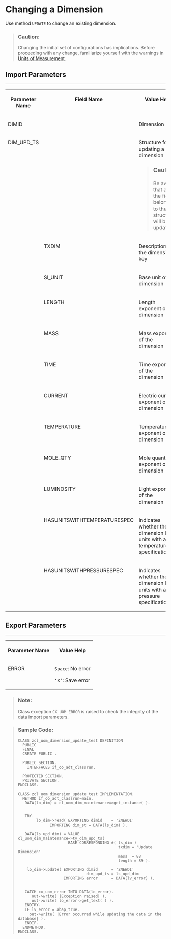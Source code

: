 <!-- loio3beb828bea9d451e90ced55e03b2727f -->

# Changing a Dimension

Use method `UPDATE` to change an existing dimension.

> ### Caution:  
> Changing the initial set of configurations has implications. Before proceeding with any change, familiarize yourself with the warnings in [Units of Measurement](units-of-measurement-8961c2c.md).



<a name="loio3beb828bea9d451e90ced55e03b2727f__section_hyl_cdv_plb"/>

## Import Parameters

****


<table>
<tr>
<th valign="top">

Parameter Name

</th>
<th valign="top">

Field Name

</th>
<th valign="top">

Value Help

</th>
</tr>
<tr>
<td valign="top">

DIMID

</td>
<td valign="top">

 

</td>
<td valign="top">

Dimension key

</td>
</tr>
<tr>
<td valign="top">

DIM\_UPD\_TS

</td>
<td valign="top">

 

</td>
<td valign="top">

Structure for updating a dimension

> ### Caution:  
> Be aware that all the fields belonging to the structure will be updated.



</td>
</tr>
<tr>
<td valign="top">

 

</td>
<td valign="top">

TXDIM

</td>
<td valign="top">

Description of the dimension key

</td>
</tr>
<tr>
<td valign="top">

 

</td>
<td valign="top">

SI\_UNIT

</td>
<td valign="top">

Base unit of a dimension

</td>
</tr>
<tr>
<td valign="top">

 

</td>
<td valign="top">

LENGTH

</td>
<td valign="top">

Length exponent of the dimension

</td>
</tr>
<tr>
<td valign="top">

 

</td>
<td valign="top">

MASS

</td>
<td valign="top">

Mass exponent of the dimension

</td>
</tr>
<tr>
<td valign="top">

 

</td>
<td valign="top">

TIME

</td>
<td valign="top">

Time exponent of the dimension

</td>
</tr>
<tr>
<td valign="top">

 

</td>
<td valign="top">

CURRENT

</td>
<td valign="top">

Electric current exponent of the dimension

</td>
</tr>
<tr>
<td valign="top">

 

</td>
<td valign="top">

TEMPERATURE

</td>
<td valign="top">

Temperature exponent of the dimension

</td>
</tr>
<tr>
<td valign="top">

 

</td>
<td valign="top">

MOLE\_QTY

</td>
<td valign="top">

Mole quantity exponent of the dimension

</td>
</tr>
<tr>
<td valign="top">

 

</td>
<td valign="top">

LUMINOSITY

</td>
<td valign="top">

Light exponent of the dimension

</td>
</tr>
<tr>
<td valign="top">

 

</td>
<td valign="top">

HASUNITSWITHTEMPERATURESPEC

</td>
<td valign="top">

Indicates whether the dimension has units with a temperature specification

</td>
</tr>
<tr>
<td valign="top">

 

</td>
<td valign="top">

HASUNITSWITHPRESSURESPEC

</td>
<td valign="top">

Indicates whether the dimension has units with a pressure specification

</td>
</tr>
</table>



<a name="loio3beb828bea9d451e90ced55e03b2727f__section_fkc_ddv_plb"/>

## Export Parameters

****


<table>
<tr>
<th valign="top">

Parameter Name

</th>
<th valign="top">

Value Help

</th>
</tr>
<tr>
<td valign="top">

ERROR

</td>
<td valign="top">

`Space`: No error

`‘X’`: Save error

</td>
</tr>
</table>

> ### Note:  
> Class exception `CX_UOM_ERROR` is raised to check the integrity of the data import parameters.

> ### Sample Code:  
> ```abap
> CLASS zcl_uom_dimension_update_test DEFINITION 
>   PUBLIC 
>   FINAL 
>   CREATE PUBLIC . 
>  
>   PUBLIC SECTION. 
>     INTERFACES if_oo_adt_classrun. 
>  
>   PROTECTED SECTION. 
>   PRIVATE SECTION. 
> ENDCLASS. 
>  
> CLASS zcl_uom_dimension_update_test IMPLEMENTATION. 
>   METHOD if_oo_adt_classrun~main. 
>    DATA(lo_dim) = cl_uom_dim_maintenance=>get_instance( ).
> 
> 
>    TRY.
>         lo_dim->read( EXPORTING dimid    = 'ZNEWDI'
>               IMPORTING dim_st = DATA(ls_dim) ).
> 
>    DATA(ls_upd_dim) = VALUE cl_uom_dim_maintenance=>ty_dim_upd_ts(
>                       BASE CORRESPONDING #( ls_dim )
>                                             txdim = 'Update Dimension'
>                                             mass  = 88
>                                             length = 89 ).
> 
>     lo_dim->update( EXPORTING dimid      = 'ZNEWDI'
>                               dim_upd_ts = ls_upd_dim
>                     IMPORTING error      = DATA(lv_error) ).
> 
> 
>    CATCH cx_uom_error INTO DATA(lo_error).
>       out->write( |Exception raised| ).
>       out->write( lo_error->get_text( ) ).
>    ENDTRY.
>    IF lv_error = abap_true.
>      out->write( |Error occurred while updating the data in the database| ).
>    ENDIF.
>   ENDMETHOD. 
> ENDCLASS.
> 
> ```

